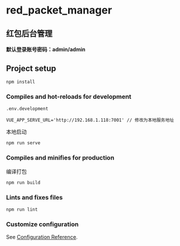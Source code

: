 # red_packet_manager

## 红包后台管理

#### 默认登录账号密码：admin/admin

## Project setup

```
npm install
```

### Compiles and hot-reloads for development

```
.env.development

VUE_APP_SERVE_URL='http://192.168.1.118:7001' // 修改为本地服务地址
```

本地启动

```
npm run serve
```

### Compiles and minifies for production

编译打包

```
npm run build
```

### Lints and fixes files

```
npm run lint
```

### Customize configuration

See [Configuration Reference](https://cli.vuejs.org/config/).
